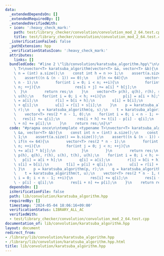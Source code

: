 ```yaml
---
data:
  _extendedDependsOn: []
  _extendedRequiredBy: []
  _extendedVerifiedWith:
  - icon: ':heavy_check_mark:'
    path: test/library_checker/convolution/convolution_mod_2_64.test.cpp
    title: test/library_checker/convolution/convolution_mod_2_64.test.cpp
  _isVerificationFailed: false
  _pathExtension: hpp
  _verificationStatusIcon: ':heavy_check_mark:'
  attributes:
    links: []
  bundledCode: "#line 2 \"lib/convolution/karatsuba_algorithm.hpp\"\n\ntemplate <typename\
    \ T>\nvector<T> karatsuba_algorithm(vector<T> &a, vector<T> &b){\n    const int\
    \ n = (int) a.size();\n    const int h = n >> 1;\n    assert(a.size() == b.size());\n\
    \    assert((n & (n - 1)) == 0);\n    if(n <= 64){\n        vector<T> res(2 *\
    \ n - 1);\n        for(int i = 0; i < n; ++i){\n            for(int j = 0; j <\
    \ n; ++j){\n                res[i + j] += a[i] * b[j];\n            }\n      \
    \  }\n        return res;\n    }\n    vector<T> p(h), q(h), r(h), s(h), t(h),\
    \ u(h);\n    for(int i = 0; i < h; ++i){\n        p[i] = a[i + h];\n        q[i]\
    \ = a[i];\n        r[i] = b[i + h];\n        s[i] = b[i];\n        t[i] = p[i]\
    \ + q[i];\n        u[i] = r[i] + s[i];\n    }\n    p = karatsuba_algorithm(p,\
    \ r);\n    q = karatsuba_algorithm(q, s);\n    t = karatsuba_algorithm(t, u);\n\
    \    vector<T> res(2 * n - 1, 0);\n    for(int i = 0; i < n - 1; ++i){\n     \
    \   res[i] += q[i];\n        res[i + h] += t[i] - p[i] - q[i];\n        res[i\
    \ + n] += p[i];\n    }\n    return res;\n}\n"
  code: "#pragma once\n\ntemplate <typename T>\nvector<T> karatsuba_algorithm(vector<T>\
    \ &a, vector<T> &b){\n    const int n = (int) a.size();\n    const int h = n >>\
    \ 1;\n    assert(a.size() == b.size());\n    assert((n & (n - 1)) == 0);\n   \
    \ if(n <= 64){\n        vector<T> res(2 * n - 1);\n        for(int i = 0; i <\
    \ n; ++i){\n            for(int j = 0; j < n; ++j){\n                res[i + j]\
    \ += a[i] * b[j];\n            }\n        }\n        return res;\n    }\n    vector<T>\
    \ p(h), q(h), r(h), s(h), t(h), u(h);\n    for(int i = 0; i < h; ++i){\n     \
    \   p[i] = a[i + h];\n        q[i] = a[i];\n        r[i] = b[i + h];\n       \
    \ s[i] = b[i];\n        t[i] = p[i] + q[i];\n        u[i] = r[i] + s[i];\n   \
    \ }\n    p = karatsuba_algorithm(p, r);\n    q = karatsuba_algorithm(q, s);\n\
    \    t = karatsuba_algorithm(t, u);\n    vector<T> res(2 * n - 1, 0);\n    for(int\
    \ i = 0; i < n - 1; ++i){\n        res[i] += q[i];\n        res[i + h] += t[i]\
    \ - p[i] - q[i];\n        res[i + n] += p[i];\n    }\n    return res;\n}\n"
  dependsOn: []
  isVerificationFile: false
  path: lib/convolution/karatsuba_algorithm.hpp
  requiredBy: []
  timestamp: '2024-05-04 18:06:16+09:00'
  verificationStatus: LIBRARY_ALL_AC
  verifiedWith:
  - test/library_checker/convolution/convolution_mod_2_64.test.cpp
documentation_of: lib/convolution/karatsuba_algorithm.hpp
layout: document
redirect_from:
- /library/lib/convolution/karatsuba_algorithm.hpp
- /library/lib/convolution/karatsuba_algorithm.hpp.html
title: lib/convolution/karatsuba_algorithm.hpp
---
```


